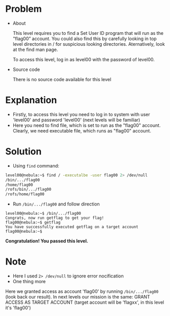 # Problem
  * About
  
    This level requires you to find a Set User ID program that will run as the "flag00” account.
    You could also find this by carefully looking in top level directories in / for suspicious looking directories.
    Aternatively, look at the find man page.
    
    To access this level, log in as level00 with the password of level00.

  * Source code
  
    There is no source code available for this level
    
# Explanation
* Firstly, to access this level you need to log in to system with user 'level00' and password 'level00'
(next levels will be familiar)  
* Here you need to find file, which is set to run as the "flag00" account.
Clearly, we need executable file, which runs as "flag00" account.

# Solution
* Using `find` command:
```bash
level00@nebula:~$ find / -executalbe -user flag00 2> /dev/null
/bin/.../flag00
/home/flag00
/rofs/bin/.../flag00
/rofs/home/flag00
```
* Run `/bin/.../flag00` and follow direction
```Shell
level00@nebula:~$ /bin/.../flag00
Congrats, now run getflag to get your flag!
flag00@nebula:~$ getflag
You have successfully executed getflag on a target account
flag00@nebula:~$ 
```
**Congratulation! You passed this level.**
# Note
* Here I used `2> /dev/null` to ignore error nocification
* One thing more

Here we granted access as account 'flag00' by running `/bin/.../flag00` (look back our result).
In next levels our mission is the same: GRANT ACCESS AS TARGET ACCOUNT (target account will be 'flagxx',
in this level it's 'flag00')
